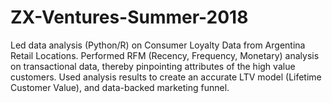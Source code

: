 # ZX-Ventures-Summer-2018
Led data analysis (Python/R) on Consumer Loyalty Data from Argentina Retail Locations. Performed RFM (Recency, Frequency, Monetary) analysis on transactional data, thereby pinpointing attributes of the high value customers. Used analysis results to create an accurate LTV model (Lifetime Customer Value), and data-backed marketing funnel.
